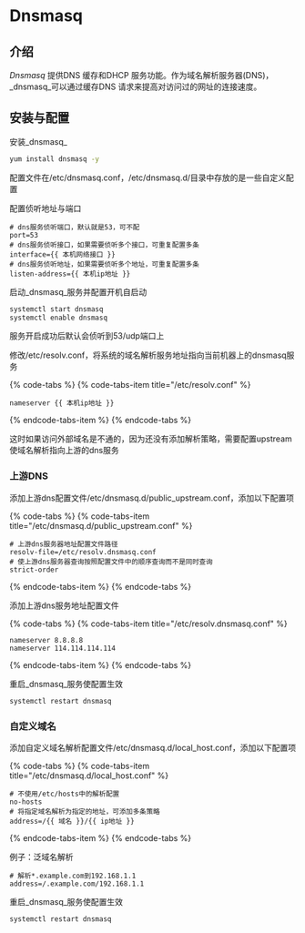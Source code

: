 # Dnsmasq

## 介绍

_Dnsmasq_ 提供DNS 缓存和DHCP 服务功能。作为域名解析服务器\(DNS\)，_dnsmasq_可以通过缓存DNS 请求来提高对访问过的网址的连接速度。

## 安装与配置

安装_dnsmasq_

```bash
yum install dnsmasq -y
```

配置文件在/etc/dnsmasq.conf，/etc/dnsmasq.d/目录中存放的是一些自定义配置

配置侦听地址与端口

```text
# dns服务侦听端口，默认就是53，可不配
port=53
# dns服务侦听接口，如果需要侦听多个接口，可重复配置多条
interface={{ 本机网络接口 }}
# dns服务侦听地址，如果需要侦听多个地址，可重复配置多条
listen-address={{ 本机ip地址 }}
```

启动_dnsmasq_服务并配置开机自启动

```bash
systemctl start dnsmasq
systemctl enable dnsmasq
```

服务开启成功后默认会侦听到53/udp端口上

修改/etc/resolv.conf，将系统的域名解析服务地址指向当前机器上的dnsmasq服务

{% code-tabs %}
{% code-tabs-item title="/etc/resolv.conf" %}
```text
nameserver {{ 本机ip地址 }}
```
{% endcode-tabs-item %}
{% endcode-tabs %}

这时如果访问外部域名是不通的，因为还没有添加解析策略，需要配置upstream使域名解析指向上游的dns服务

### 上游DNS

添加上游dns配置文件/etc/dnsmasq.d/public\_upstream.conf，添加以下配置项

{% code-tabs %}
{% code-tabs-item title="/etc/dnsmasq.d/public\_upstream.conf" %}
```text
# 上游dns服务器地址配置文件路径
resolv-file=/etc/resolv.dnsmasq.conf
# 使上游dns服务器查询按照配置文件中的顺序查询而不是同时查询
strict-order
```
{% endcode-tabs-item %}
{% endcode-tabs %}

添加上游dns服务地址配置文件

{% code-tabs %}
{% code-tabs-item title="/etc/resolv.dnsmasq.conf" %}
```text
nameserver 8.8.8.8
nameserver 114.114.114.114
```
{% endcode-tabs-item %}
{% endcode-tabs %}

重启_dnsmasq_服务使配置生效

```bash
systemctl restart dnsmasq
```

### 自定义域名

添加自定义域名解析配置文件/etc/dnsmasq.d/local\_host.conf，添加以下配置项

{% code-tabs %}
{% code-tabs-item title="/etc/dnsmasq.d/local\_host.conf" %}
```text
# 不使用/etc/hosts中的解析配置
no-hosts
# 将指定域名解析为指定的地址，可添加多条策略
address=/{{ 域名 }}/{{ ip地址 }}
```
{% endcode-tabs-item %}
{% endcode-tabs %}

例子：泛域名解析

```text
# 解析*.example.com到192.168.1.1
address=/.example.com/192.168.1.1
```

重启_dnsmasq_服务使配置生效

```bash
systemctl restart dnsmasq
```



